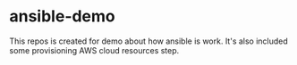 # ansible-demo
This repos is created for demo about how ansible is work. It's also included some provisioning AWS cloud resources step. 
